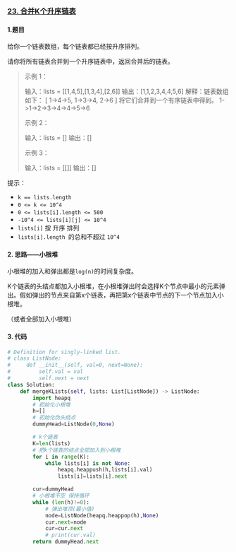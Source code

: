 ### [23. 合并K个升序链表](https://leetcode-cn.com/problems/merge-k-sorted-lists/) 

#### 1.题目

给你一个链表数组，每个链表都已经按升序排列。

请你将所有链表合并到一个升序链表中，返回合并后的链表。

 >示例 1：
 >
 >输入：lists = [[1,4,5],[1,3,4],[2,6]]
 >输出：[1,1,2,3,4,4,5,6]
 >解释：链表数组如下：
 >[
 >  1->4->5,
 >  1->3->4,
 >  2->6
 >]
 >将它们合并到一个有序链表中得到。
 >1->1->2->3->4->4->5->6
 >
 >示例 2：
 >
 >输入：lists = []
 >输出：[]
 >
 >示例 3：
 >
 >输入：lists = [[]]
 >输出：[]

提示：

- `k == lists.length`
- `0 <= k <= 10^4`
- `0 <= lists[i].length <= 500`
- `-10^4 <= lists[i][j] <= 10^4`
- `lists[i]` 按 升序 排列
- `lists[i].length `的总和不超过 `10^4`

#### 2. 思路——小根堆

小根堆的加入和弹出都是`log(n)`的时间复杂度。

K个链表的头结点都加入小根堆，在小根堆弹出时会选择K个节点中最小的元素弹出。假如弹出的节点来自第x个链表，再把第x个链表中节点的下一个节点加入小根堆。

（或者全部加入小根堆）

#### 3. 代码

```python
# Definition for singly-linked list.
# class ListNode:
#     def __init__(self, val=0, next=None):
#         self.val = val
#         self.next = next
class Solution:
    def mergeKLists(self, lists: List[ListNode]) -> ListNode:
        import heapq
        # 初始化小根堆
        h=[]
        # 初始化伪头结点
        dummyHead=ListNode(0,None)

        # k个链表
        K=len(lists)
        # 把k个链表的结点全部加入到小根堆
        for i in range(K):
            while lists[i] is not None:
                heapq.heappush(h,lists[i].val)
                lists[i]=lists[i].next

        cur=dummyHead
        # 小根堆不空 保持循环
        while (len(h)!=0):
            # 弹出堆顶(最小值)
            node=ListNode(heapq.heappop(h),None)
            cur.next=node
            cur=cur.next
            # print(cur.val)
        return dummyHead.next
```

